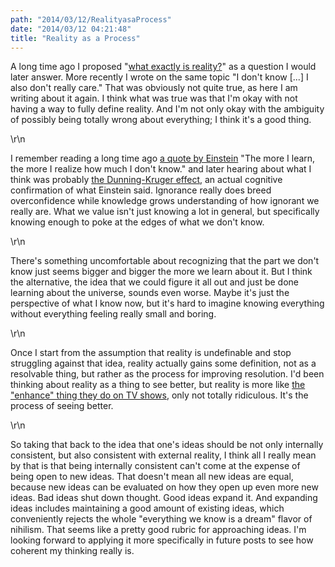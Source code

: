 ```yaml
---
path: "2014/03/12/RealityasaProcess" 
date: "2014/03/12 04:21:48" 
title: "Reality as a Process" 
---
```

<p>A long time ago I proposed "<a href="http://typewriting.org/2010/01/13/Reality/#content">what exactly is reality?</a>" as a question I would later answer. More recently I wrote on the same topic "I don't know [...] I also don't really care." That was obviously not quite true, as here I am writing about it again. I think what was true was that I'm okay with not having a way to fully define reality. And I'm not only okay with the ambiguity of possibly being totally wrong about everything; I think it's a good thing.</p>\r\n<p>I remember reading a long time ago <a href="http://www.goodreads.com/quotes/620163-the-more-i-learn-the-more-i-realize-how-much">a quote by Einstein</a> "The more I learn, the more I realize how much I don't know." and later hearing about what I think was probably <a href="http://en.wikipedia.org/wiki/Dunning%E2%80%93Kruger_effect">the Dunning-Kruger effect</a>, an actual cognitive confirmation of what Einstein said. Ignorance really does breed overconfidence while knowledge grows understanding of how ignorant we really are. What we value isn't just knowing a lot in general, but specifically knowing enough to poke at the edges of what we don't know.</p>\r\n<p>There's something uncomfortable about recognizing that the part we don't know just seems bigger and bigger the more we learn about it. But I think the alternative, the idea that we could figure it all out and just be done learning about the universe, sounds even worse. Maybe it's just the perspective of what I know now, but it's hard to imagine knowing everything without everything feeling really small and boring.</p>\r\n<p>Once I start from the assumption that reality is undefinable and stop struggling against that idea, reality actually gains some definition, not as a resolvable thing, but rather as the process for improving resolution. I'd been thinking about reality as a thing to see better, but reality is more like <a href="https://www.youtube.com/watch?v=Vxq9yj2pVWk">the "enhance" thing they do on TV shows</a>, only not totally ridiculous. It's the process of seeing better.</p>\r\n<p>So taking that back to the idea that one's ideas should be not only internally consistent, but also consistent with external reality, I think all I really mean by that is that being internally consistent can't come at the expense of being open to new ideas. That doesn't mean all new ideas are equal, because new ideas can be evaluated on how they open up even more new ideas. Bad ideas shut down thought. Good ideas expand it. And expanding ideas includes maintaining a good amount of existing ideas, which conveniently rejects the whole "everything we know is a dream" flavor of nihilism. That seems like a pretty good rubric for approaching ideas. I'm looking forward to applying it more specifically in future posts to see how coherent my thinking really is.</p>